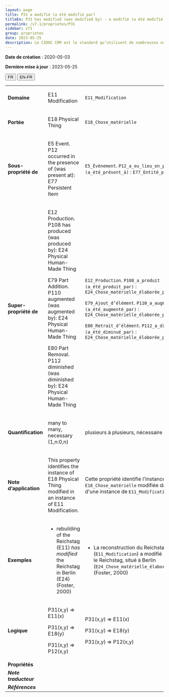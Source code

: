 ```yaml
---
layout: page
title: P31 a modifié (a été modifié par)
titleEn: P31 has modified (was modified by) - a modifié (a été modifié par)
permalink: /v7.1/proprietes/P31
sidebar: v71
group: proprietes
date: 2023-05-25
description: Le CIDOC CRM est le standard qu’utilisent de nombreuses organisations pour l’échange et l’intégration de jeux de données et de spécifications patrimoniales. Il est développé et maintenu à jour exclusivement en anglais par le CRM SIG, un sous-groupe du Conseil international des musées (ICOM). Ceci est une traduction officielle en français développée par la Traduction en français du CIDOC CRM, une initiative qui offre une version française à jour et accessible ouvertement et gratuitement du standard CIDOC CRM et en démocratise l'usage dans la communauté patrimoniale francophone. ------------ The CIDOC CRM is the standard used by many heritage organizations for the exchange and integration of museum collection datasets and specifications. It is developed and maintained exclusively in English by the CRM SIG, a subgroup of the International Council of Museums (ICOM). This is an official translation developed by the Traduction en français du CIDOC CRM, an initiative offering an open, up-to-date, and free French version of the CIDOC CRM standard, and democratizing its use in the francophone heritage community.
---
```


**Date de création** : 2020-05-03

**Dernière mise à jour** : 2023-05-25

<div class="lang-buttons">
 <button id="fr" class="activate">FR</button>
 <button id="en-fr">EN-FR</button>
</div>

<table>
<tbody>
<tr>
<td><strong>Domaine</strong></td>
<td class="en">
<p>E11 Modification</p>
</td>
<td>
<p><code class="language-plaintext highlighter-rouge">E11_Modification</code></p>
</td>
</tr>
<tr>
<td><strong>Portée</strong></td>
<td class="en">
<p>E18 Physical Thing</p>
</td>
<td>
<p><code class="language-plaintext highlighter-rouge">E18_Chose_matérielle</code></p>
</td>
</tr>
<tr>
<td><strong>Sous-propriété de</strong></td>
<td class="en">
<p>E5 Event. P12 occurred in the presence of (was present at): E77 Persistent Item</p>
</td>
<td>
<p><code class="language-plaintext highlighter-rouge">E5_Évènement</code>. <code class="language-plaintext highlighter-rouge">P12_a_eu_lieu_en_présence_de (a_été_présent_à)</code> : <code class="language-plaintext highlighter-rouge">E77_Entité_persistante</code></p>
</td>
</tr>
<tr>
<td><strong>Super-propriété de</strong></td>
<td class="en">
<p>E12 Production. P108 has produced (was produced by): E24 Physical Human-Made Thing</p>
<p>E79 Part Addition. P110 augmented (was augmented by): E24 Physical Human-Made Thing</p>
<p>E80 Part Removal. P112 diminished (was diminished by): E24 Physical Human-Made Thing</p>
</td>
<td>
<p><code class="language-plaintext highlighter-rouge">E12_Production</code>. <code class="language-plaintext highlighter-rouge">P108_a_produit (a_été_produit_par)</code> : <code class="language-plaintext highlighter-rouge">E24_Chose_matérielle_élaborée_par_l’humain</code></p>
<p><code class="language-plaintext highlighter-rouge">E79_Ajout_d’élément</code>. <code class="language-plaintext highlighter-rouge">P110_a_augmenté (a_été_augmenté_par)</code> : <code class="language-plaintext highlighter-rouge">E24_Chose_matérielle_élaborée_par_l’humain</code></p>
<p><code class="language-plaintext highlighter-rouge">E80_Retrait_d’élément</code>. <code class="language-plaintext highlighter-rouge">P112_a_diminué (a_été_diminué_par)</code> : <code class="language-plaintext highlighter-rouge">E24_Chose_matérielle_élaborée_par_l’humain</code></p>
</td>
</tr>
<tr>
<td><strong>Quantification</strong></td>
<td class="en">
<p>many to many, necessary (1,n:0,n)</p>
</td>
<td>
<p>plusieurs à plusieurs, nécessaire (1,n:0,n)</p>
</td>
</tr>
<tr>
<td><strong>Note d’application</strong></td>
<td class="en">
<p>This property identifies the instance of E18 Physical Thing modified in an instance of E11 Modification.</p>
</td>
<td>
<p>Cette propriété identifie l'instance de <code class="language-plaintext highlighter-rouge">E18_Chose_matérielle</code> modifiée dans le cadre d'une instance de <code class="language-plaintext highlighter-rouge">E11_Modification</code>.</p>
</td>
</tr>
<tr>
<td><strong>Exemples</strong></td>
<td class="en">
<ul>
<li><p>rebuilding of the Reichstag (E11) <em>has modified</em> the Reichstag in Berlin (E24) (Foster, 2000)</p>
</li>
</ul>
</td>
<td>
<ul>
<li><p>La reconstruction du Reichstag (<code class="language-plaintext highlighter-rouge">E11_Modification</code>) a modifié (<code class="language-plaintext highlighter-rouge">P31_a_modifié</code>) le Reichstag, situé à Berlin (<code class="language-plaintext highlighter-rouge">E24_Chose_matérielle_élaborée_par_l’humain</code>) (Foster, 2000)</p>
</li>
</ul>
</td>
</tr>
<tr>
<td><strong>Logique</strong></td>
<td class="en">
<p>P31(x,y) ⇒ E11(x)</p>
<p>P31(x,y) ⇒ E18(y)</p>
<p>P31(x,y) ⇒ P12(x,y)</p>
</td>
<td>
<p>P31(x,y) ⇒ E11(x)</p>
<p>P31(x,y) ⇒ E18(y)</p>
<p>P31(x,y) ⇒ P12(x,y)</p>
</td>
</tr>
<tr>
<td><strong>Propriétés</strong></td>
<td class="en">
</td>
<td>
</td>
</tr>
<tr>
<td><strong><em>Note traducteur</em></strong></td>
<td colspan="2">
</td>
</tr>
<tr>
<td><strong><em>Références</em></strong></td>
<td colspan="2">
</td>
</tr>
</tbody>
</table>
